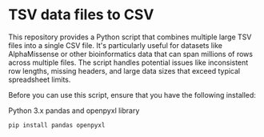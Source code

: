 # TSV data files to CSV

This repository provides a Python script that combines multiple large TSV files into a single CSV file. It's particularly useful for datasets like AlphaMissense or other bioinformatics data that can span millions of rows across multiple files. The script handles potential issues like inconsistent row lengths, missing headers, and large data sizes that exceed typical spreadsheet limits.

Before you can use this script, ensure that you have the following installed:

Python 3.x
pandas and openpyxl library

```pip install pandas openpyxl```

